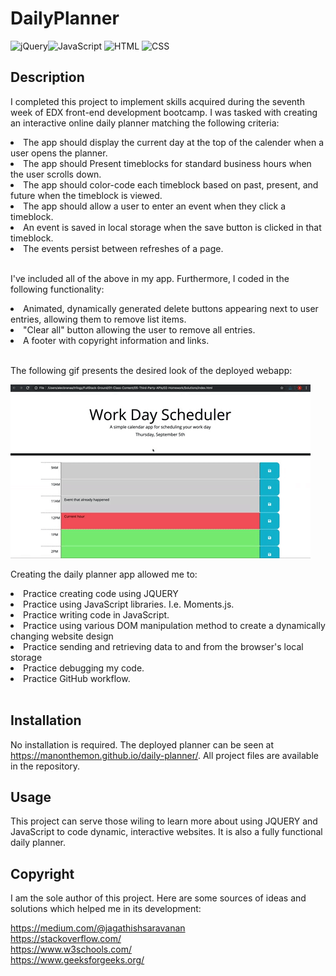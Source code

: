# DailyPlanner
![jQuery](https://img.shields.io/badge/jquery-%230769AD.svg?style=for-the-badge&logo=jquery&logoColor=white)![JavaScript](https://img.shields.io/badge/JavaScript-323330?style=for-the-badge&logo=javascript&logoColor=F7DF1E)
![HTML](https://img.shields.io/badge/HTML5-E34F26?style=for-the-badge&logo=html5&logoColor=white) ![CSS](https://img.shields.io/badge/CSS3-1572B6?style=for-the-badge&logo=css3&logoColor=white)

## Description

I completed this project to implement skills acquired during the seventh week of EDX front-end development bootcamp. I was tasked with creating an interactive online daily planner matching the following criteria:

<li>The app should display the current day at the top of the calender when a user opens the planner.</li>
 
<li>The app should Present timeblocks for standard business hours when the user scrolls down.</li>
 
<li>The app should color-code each timeblock based on past, present, and future when the timeblock is viewed.</li>
 
<li>The app should allow a user to enter an event when they click a timeblock.</li>

<li>An event is saved in local storage when the save button is clicked in that timeblock.</li>

<li>The events persist between refreshes of a page.</li><br>

I've included all of the above in my app. Furthermore, I coded in the following functionality:

<li>Animated, dynamically generated delete buttons appearing next to user entries, allowing them to remove list items. </li>

<li>"Clear all" button allowing the user to remove all entries.</li>

<li>A footer with copyright information and links.</li><br>

 The following gif presents the desired look of the deployed webapp:

![Animation of the daily planner web-app](./assets/images/daily-planner-demo.gif)

Creating the daily planner app allowed me to:


 <li>Practice creating code using JQUERY</li>
 <li>Practice using JavaScript libraries. I.e. Moments.js.</li>
 <li>Practice writing code in JavaScript.</li>
 <li>Practice using various DOM manipulation method to create a dynamically changing website design </li>
 <li>Practice sending and retrieving data to and from the browser's local storage</li>
 <li>Practice debugging my code.</li>
 <li>Practice GitHub workflow.</li><br>

## Installation

No installation is required. The deployed planner can be seen at https://manonthemon.github.io/daily-planner/. All project files are available in the repository. <br>


## Usage

This project can serve those wiling to learn more about using JQUERY and JavaScript to code dynamic, interactive websites. It is also a fully functional daily planner.

## Copyright

I am the sole author of this project. Here are some sources of ideas and solutions which helped me in its development:

https://medium.com/@jagathishsaravanan<br>
https://stackoverflow.com/<br>
https://www.w3schools.com/<br>
https://www.geeksforgeeks.org/<br>
